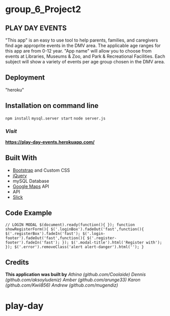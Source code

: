 # group_6_Project2

## **PLAY DAY EVENTS**
"This app" is an easy to use tool to help parents, families, and caregivers find age approprite events in the DMV area.
The applicable age ranges for this app are from 0-12 year. "App name" will allow you to choose from events at Libraries, Museums & Zoo, and
Park & Recreational Facilities. Each subject will show a variety of events per age group chosen in the DMV area.

## **Deployment**
  "heroku"

## **Installation on command line**  

`npm install`
`mysql.server start`
`node server.js`

### *Visit*
**https://play-day-events.herokuapp.com/**

## **Built With**
 -  [Bootstrap](https://getbootstrap.com/) and Custom CSS
 -  [jQuery](https://jquery.com/)
 -  mySQL Database
 -  [Google Maps](https://maps.google.com/) API
 -  API
 -  [Slick](http://kenwheeler.github.io/slick/)

## **Code Example**

`// LOGIN MODAL
$(document).ready(function(){
});
function showRegisterForm(){
    $('.loginBox').fadeOut('fast',function(){
        $('.registerBox').fadeIn('fast');
        $('.login-footer').fadeOut('fast',function(){
            $('.register-footer').fadeIn('fast');
        });
        $('.modal-title').html('Register with');
    });
    $('.error').removeClass('alert alert-danger').html('');
}`

## **Credits**
 **This application was built by**
 *Athina (github.com/Coolaide)*
 *Dennis (github.com/aksoyludeniz)*
 *Amber (github.com/arunge33)*
 *Karon (github.com/Kwii856)*
 *Andrew (github.com/mugendiz)*
# play-day
